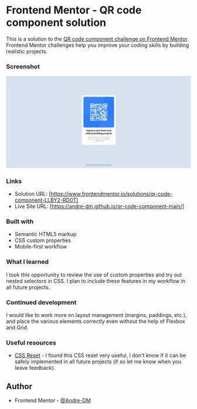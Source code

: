 # Frontend Mentor - QR code component solution

This is a solution to the [QR code component challenge on Frontend Mentor](https://www.frontendmentor.io/challenges/qr-code-component-iux_sIO_H). Frontend Mentor challenges help you improve your coding skills by building realistic projects. 

### Screenshot

![](./images/screenshot.png)

### Links

- Solution URL: [https://www.frontendmentor.io/solutions/qr-code-component-LLBY2-RD0T]
- Live Site URL: [https://andre-dm.github.io/qr-code-component-main/]

### Built with

- Semantic HTML5 markup
- CSS custom properties
- Mobile-first workflow

### What I learned

I took this opportunity to review the use of custom properties and try out nested selectors in CSS. I plan to include these features in my workflow in all future projects.

### Continued development

I would like to work more on layout management (margins, paddings, etc.), and place the various elements correctly even without the help of Flexbox and Grid.

### Useful resources

- [CSS Reset](https://www.joshwcomeau.com/css/custom-css-reset/) - I found this CSS reset very useful, I don't know if it can be safely implemented in all future projects (if so let me know when you leave feedback).

## Author

- Frontend Mentor - [@Andre-DM](https://www.frontendmentor.io/profile/Andre-DM)
